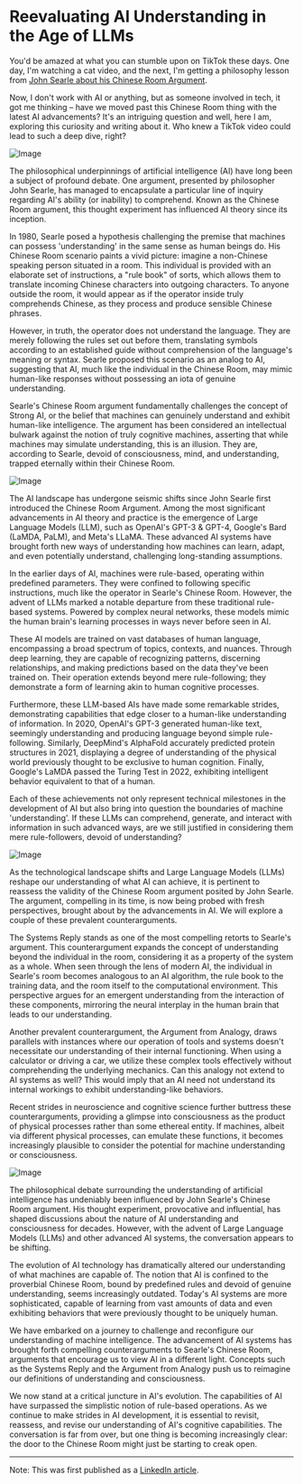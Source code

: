 # Reevaluating AI Understanding in the Age of LLMs

<!--more-->

You'd be amazed at what you can stumble upon on TikTok these days. One day, I'm watching a cat video, and the next, I'm getting a philosophy lesson from [John Searle about his Chinese Room Argument](https://www.tiktok.com/@wilafoorarnouk/video/7234840134762417409).

Now, I don't work with AI or anything, but as someone involved in tech, it got me thinking – have we moved past this Chinese Room thing with the latest AI advancements? It's an intriguing question and well, here I am, exploring this curiosity and writing about it. Who knew a TikTok video could lead to such a deep dive, right?

![Image](/images/going-thru-the-chinese-room-2.png)

The philosophical underpinnings of artificial intelligence (AI) have long been a subject of profound debate. One argument, presented by philosopher John Searle, has managed to encapsulate a particular line of inquiry regarding AI's ability (or inability) to comprehend. Known as the Chinese Room argument, this thought experiment has influenced AI theory since its inception.

In 1980, Searle posed a hypothesis challenging the premise that machines can possess 'understanding' in the same sense as human beings do. His Chinese Room scenario paints a vivid picture: imagine a non-Chinese speaking person situated in a room. This individual is provided with an elaborate set of instructions, a "rule book" of sorts, which allows them to translate incoming Chinese characters into outgoing characters. To anyone outside the room, it would appear as if the operator inside truly comprehends Chinese, as they process and produce sensible Chinese phrases.

However, in truth, the operator does not understand the language. They are merely following the rules set out before them, translating symbols according to an established guide without comprehension of the language's meaning or syntax. Searle proposed this scenario as an analog to AI, suggesting that AI, much like the individual in the Chinese Room, may mimic human-like responses without possessing an iota of genuine understanding.

Searle's Chinese Room argument fundamentally challenges the concept of Strong AI, or the belief that machines can genuinely understand and exhibit human-like intelligence. The argument has been considered an intellectual bulwark against the notion of truly cognitive machines, asserting that while machines may simulate understanding, this is an illusion. They are, according to Searle, devoid of consciousness, mind, and understanding, trapped eternally within their Chinese Room.

![Image](/images/going-thru-the-chinese-room-3.png)

The AI landscape has undergone seismic shifts since John Searle first introduced the Chinese Room Argument. Among the most significant advancements in AI theory and practice is the emergence of Large Language Models (LLM), such as OpenAI's GPT-3 & GPT-4, Google's Bard (LaMDA, PaLM), and Meta's LLaMA. These advanced AI systems have brought forth new ways of understanding how machines can learn, adapt, and even potentially understand, challenging long-standing assumptions.

In the earlier days of AI, machines were rule-based, operating within predefined parameters. They were confined to following specific instructions, much like the operator in Searle's Chinese Room. However, the advent of LLMs marked a notable departure from these traditional rule-based systems. Powered by complex neural networks, these models mimic the human brain's learning processes in ways never before seen in AI.

These AI models are trained on vast databases of human language, encompassing a broad spectrum of topics, contexts, and nuances. Through deep learning, they are capable of recognizing patterns, discerning relationships, and making predictions based on the data they've been trained on. Their operation extends beyond mere rule-following; they demonstrate a form of learning akin to human cognitive processes.

Furthermore, these LLM-based AIs have made some remarkable strides, demonstrating capabilities that edge closer to a human-like understanding of information. In 2020, OpenAI's GPT-3 generated human-like text, seemingly understanding and producing language beyond simple rule-following. Similarly, DeepMind's AlphaFold accurately predicted protein structures in 2021, displaying a degree of understanding of the physical world previously thought to be exclusive to human cognition. Finally, Google's LaMDA passed the Turing Test in 2022, exhibiting intelligent behavior equivalent to that of a human.

Each of these achievements not only represent technical milestones in the development of AI but also bring into question the boundaries of machine 'understanding'. If these LLMs can comprehend, generate, and interact with information in such advanced ways, are we still justified in considering them mere rule-followers, devoid of understanding?

![Image](/images/going-thru-the-chinese-room-4.png)

As the technological landscape shifts and Large Language Models (LLMs) reshape our understanding of what AI can achieve, it is pertinent to reassess the validity of the Chinese Room argument posited by John Searle. The argument, compelling in its time, is now being probed with fresh perspectives, brought about by the advancements in AI. We will explore a couple of these prevalent counterarguments.

The Systems Reply stands as one of the most compelling retorts to Searle's argument. This counterargument expands the concept of understanding beyond the individual in the room, considering it as a property of the system as a whole. When seen through the lens of modern AI, the individual in Searle's room becomes analogous to an AI algorithm, the rule book to the training data, and the room itself to the computational environment. This perspective argues for an emergent understanding from the interaction of these components, mirroring the neural interplay in the human brain that leads to our understanding.

Another prevalent counterargument, the Argument from Analogy, draws parallels with instances where our operation of tools and systems doesn't necessitate our understanding of their internal functioning. When using a calculator or driving a car, we utilize these complex tools effectively without comprehending the underlying mechanics. Can this analogy not extend to AI systems as well? This would imply that an AI need not understand its internal workings to exhibit understanding-like behaviors.

Recent strides in neuroscience and cognitive science further buttress these counterarguments, providing a glimpse into consciousness as the product of physical processes rather than some ethereal entity. If machines, albeit via different physical processes, can emulate these functions, it becomes increasingly plausible to consider the potential for machine understanding or consciousness.

![Image](/images/going-thru-the-chinese-room-5.png)

The philosophical debate surrounding the understanding of artificial intelligence has undeniably been influenced by John Searle's Chinese Room argument. His thought experiment, provocative and influential, has shaped discussions about the nature of AI understanding and consciousness for decades. However, with the advent of Large Language Models (LLMs) and other advanced AI systems, the conversation appears to be shifting.

The evolution of AI technology has dramatically altered our understanding of what machines are capable of. The notion that AI is confined to the proverbial Chinese Room, bound by predefined rules and devoid of genuine understanding, seems increasingly outdated. Today's AI systems are more sophisticated, capable of learning from vast amounts of data and even exhibiting behaviors that were previously thought to be uniquely human.

We have embarked on a journey to challenge and reconfigure our understanding of machine intelligence. The advancement of AI systems has brought forth compelling counterarguments to Searle's Chinese Room, arguments that encourage us to view AI in a different light. Concepts such as the Systems Reply and the Argument from Analogy push us to reimagine our definitions of understanding and consciousness.

We now stand at a critical juncture in AI's evolution. The capabilities of AI have surpassed the simplistic notion of rule-based operations. As we continue to make strides in AI development, it is essential to revisit, reassess, and revise our understanding of AI's cognitive capabilities. The conversation is far from over, but one thing is becoming increasingly clear: the door to the Chinese Room might just be starting to creak open.

----
Note: This was first published as a [LinkedIn article](https://www.linkedin.com/pulse/beyond-chinese-room-reevaluating-ai-understanding-age-capistrano/?trackingId=GL%2F1W3xIS%2Bb2M6dqv75pEQ%3D%3D).
